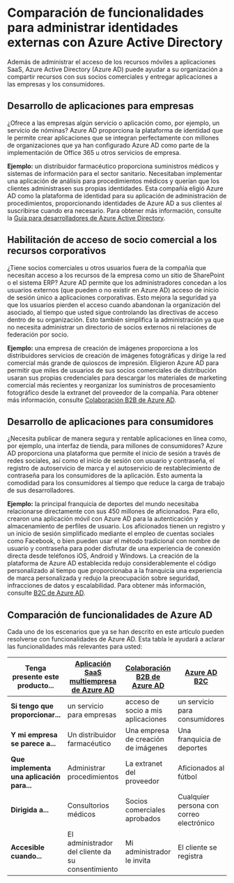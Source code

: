 <properties
   pageTitle="Comparación de funcionalidades para administrar identidades externas con Azure Active Directory | Microsoft Azure"
   description="Compara la colaboración B2B de Azure Active Directory, B2C y la aplicación multiinquilino para admitir la autenticación y autorización de identidades externas."
   services="active-directory"
   documentationCenter="" 
   authors="arvindsuthar"
   manager="cliffdi"
   editor=""
   tags=""/>

<tags
   ms.service="active-directory"
   ms.devlang="NA"
   ms.topic="article"
   ms.tgt_pltfrm="NA"
   ms.workload="identity"
   ms.date="02/24/2016"
   ms.author="asuthar"/>

# Comparación de funcionalidades para administrar identidades externas con Azure Active Directory

Además de administrar el acceso de los recursos móviles a aplicaciones SaaS, Azure Active Directory (Azure AD) puede ayudar a su organización a compartir recursos con sus socios comerciales y entregar aplicaciones a las empresas y los consumidores.

## Desarrollo de aplicaciones para empresas

¿Ofrece a las empresas algún servicio o aplicación como, por ejemplo, un servicio de nóminas? Azure AD proporciona la plataforma de identidad que le permite crear aplicaciones que se integran perfectamente con millones de organizaciones que ya han configurado Azure AD como parte de la implementación de Office 365 u otros servicios de empresa.

**Ejemplo:** un distribuidor farmacéutico proporciona suministros médicos y sistemas de información para el sector sanitario. Necesitaban implementar una aplicación de análisis para procedimientos médicos y querían que los clientes administrasen sus propias identidades. Esta compañía eligió Azure AD como la plataforma de identidad para su aplicación de administración de procedimientos, proporcionando identidades de Azure AD a sus clientes al suscribirse cuando era necesario. Para obtener más información, consulte la [Guía para desarrolladores de Azure Active Directory](active-directory-developers-guide.md).

## Habilitación de acceso de socio comercial a los recursos corporativos

¿Tiene socios comerciales u otros usuarios fuera de la compañía que necesitan acceso a los recursos de la empresa como un sitio de SharePoint o el sistema ERP? Azure AD permite que los administradores concedan a los usuarios externos (que pueden o no existir en Azure AD) acceso de inicio de sesión único a aplicaciones corporativas. Esto mejora la seguridad ya que los usuarios pierden el acceso cuando abandonan la organización del asociado, al tiempo que usted sigue controlando las directivas de acceso dentro de su organización. Esto también simplifica la administración ya que no necesita administrar un directorio de socios externos ni relaciones de federación por socio.

**Ejemplo:** una empresa de creación de imágenes proporciona a los distribuidores servicios de creación de imágenes fotográficas y dirige la red comercial más grande de quioscos de impresión. Eligieron Azure AD para permitir que miles de usuarios de sus socios comerciales de distribución usaran sus propias credenciales para descargar los materiales de marketing comercial más recientes y reorganizar los suministros de procesamiento fotográfico desde la extranet del proveedor de la compañía. Para obtener más información, consulte [Colaboración B2B de Azure AD](active-directory-b2b-what-is-azure-ad-b2b.md).

## Desarrollo de aplicaciones para consumidores

¿Necesita publicar de manera segura y rentable aplicaciones en línea como, por ejemplo, una interfaz de tienda, para millones de consumidores? Azure AD proporciona una plataforma que permite el inicio de sesión a través de redes sociales, así como el inicio de sesión con usuario y contraseña, el registro de autoservicio de marca y el autoservicio de restablecimiento de contraseña para los consumidores de la aplicación. Esto aumenta la comodidad para los consumidores al tiempo que reduce la carga de trabajo de sus desarrolladores.

**Ejemplo:** la principal franquicia de deportes del mundo necesitaba relacionarse directamente con sus 450 millones de aficionados. Para ello, crearon una aplicación móvil con Azure AD para la autenticación y almacenamiento de perfiles de usuario. Los aficionados tienen un registro y un inicio de sesión simplificado mediante el empleo de cuentas sociales como Facebook, o bien pueden usar el método tradicional con nombre de usuario y contraseña para poder disfrutar de una experiencia de conexión directa desde teléfonos iOS, Android y Windows. La creación de la plataforma de Azure AD establecida redujo considerablemente el código personalizado al tiempo que proporcionaba a la franquicia una experiencia de marca personalizada y redujo la preocupación sobre seguridad, infracciones de datos y escalabilidad. Para obtener más información, consulte [B2C de Azure AD](https://azure.microsoft.com/documentation/services/active-directory-b2c/).

## Comparación de funcionalidades de Azure AD

Cada uno de los escenarios que ya se han descrito en este artículo pueden resolverse con funcionalidades de Azure AD. Esta tabla le ayudará a aclarar las funcionalidades más relevantes para usted:

| **Tenga presente este producto...** | [Aplicación SaaS multiempresa de Azure AD](active-directory-developers-guide.md) | [Colaboración B2B de Azure AD](active-directory-b2b-what-is-azure-ad-b2b.md) | [Azure AD B2C](https://azure.microsoft.com/documentation/services/active-directory-b2c/) |
|-----------------------|-------------------------|----------------------------|------------------------|
| **Si tengo que proporcionar...** | un servicio para empresas | acceso de socio a mis aplicaciones | un servicio para consumidores |
| **Y mi empresa se parece a...** | Un distribuidor farmacéutico | Una empresa de creación de imágenes | Una franquicia de deportes |
| **Que implementa una aplicación para...** | Administrar procedimientos | La extranet del proveedor | Aficionados al fútbol |
| **Dirigida a...** | Consultorios médicos | Socios comerciales aprobados | Cualquier persona con correo electrónico |
| **Accesible cuando...** | El administrador del cliente da su consentimiento | Mi administrador le invita | El cliente se registra |

<!---HONumber=AcomDC_0224_2016-->